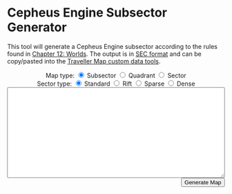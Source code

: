 # Cepheus Engine Subsector Generator

This tool will generate a Cepheus Engine subsector according to the rules found in [Chapter 12: Worlds](../book3/worlds.html). The output is in [SEC format](https://travellermap.com/doc/fileformats#legacy-sec-format) and can be copy/pasted into the [Traveller Map custom data tools](https://travellermap.com/doc/custom).

<div>
    <center>
        Map type:
        <input type="radio" id="mapSubsector" name="mapType" value="1" checked onclick="init()">
        <label for="mapSubsector">Subsector</label>
        <input type="radio" id="mapQuadrant" name="mapType" value="4" onclick="init()">
        <label for="mapQuadrant">Quadrant</label>
        <input type="radio" id="mapSector" name="mapType" value="16" onclick="init()">
        <label for="mapSector">Sector</label>
    </center>
</div>

<div>
    <center>
        Sector type:
        <input type="radio" id="sectorStandard" name="sectorType" value="4" checked onclick="init()">
        <label for="sectorStandard">Standard</label>
        <input type="radio" id="sectorRift" name="sectorType" value="6" onclick="init()">
        <label for="sectorRift">Rift</label>
        <input type="radio" id="sectorSparse" name="sectorType" value="5" onclick="init()">
        <label for="sectorSparse">Sparse</label>
        <input type="radio" id="sectorDense" name="sectorType" value="3" onclick="init()">
        <label for="sectorDense">Dense</label>
    </center>
</div>

<textarea id="output" rows="12" style="font-family: var(--mono-font); font-size: var(--code-font-size); min-width: 100%; max-width: 100%"></textarea>
<div>
    <span id="sectorPopulation"></span>
    <button id="mapButton" style="float: right" onclick="generateMap()">Generate Map</button>
</div>

<div id="sectorMap" style="display:flex; justify-content: center"></div>

<script src="pseudohex.js"></script>
<script src="roll.js"></script>
<script src="sector.js"></script>
<script src="world.js"></script>
<script src="https://unpkg.com/js-markov/dist/markov.js"></script> <!-- using https://www.npmjs.com/package/js-markov/v/2.0.3 -->
<script>
    async function generateMap() {
        const mapType = document.querySelector('input[name="mapType"]:checked').value;
        document.getElementById("mapButton").disabled = true;
        const mapImage = await getSectorMap(mapType, document.getElementById("output").value);
        document.getElementById("sectorMap").innerHTML = mapImage;
    }
    function init() {
        const mapType = document.querySelector('input[name="mapType"]:checked').value;
        const sectorType = document.querySelector('input[name="sectorType"]:checked').value;
        document.getElementById("output").value = generateSector(sectorType, mapType);
        document.getElementById("sectorPopulation").textContent = calculatePopulation(document.getElementById("output").value);
        document.getElementById("mapButton").disabled = false;
    }
    init();
</script>
